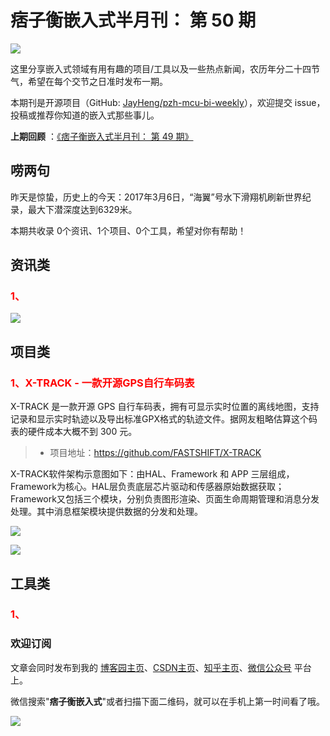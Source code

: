 # 痞子衡嵌入式半月刊： 第 50 期

![](http://henjay724.com/image/cnblogs/pzh_mcu_bi_weekly.PNG)

这里分享嵌入式领域有用有趣的项目/工具以及一些热点新闻，农历年分二十四节气，希望在每个交节之日准时发布一期。

本期刊是开源项目（GitHub: [JayHeng/pzh-mcu-bi-weekly](https://github.com/JayHeng/pzh-mcu-bi-weekly)），欢迎提交 issue，投稿或推荐你知道的嵌入式那些事儿。

**上期回顾** ：[《痞子衡嵌入式半月刊： 第 49 期》](https://www.cnblogs.com/henjay724/p/15889994.html)

## 唠两句

昨天是惊蛰，历史上的今天：2017年3月6日，“海翼”号水下滑翔机刷新世界纪录，最大下潜深度达到6329米。

本期共收录 0个资讯、1个项目、0个工具，希望对你有帮助！

## 资讯类

### <font color="red">1、</font>



![](http://henjay724.com/image/biweekly20220306/.PNG)

## 项目类

### <font color="red">1、X-TRACK - 一款开源GPS自行车码表</font>

X-TRACK 是一款开源 GPS 自行车码表，拥有可显示实时位置的离线地图，支持记录和显示实时轨迹以及导出标准GPX格式的轨迹文件。据网友粗略估算这个码表的硬件成本大概不到 300 元。

> * 项目地址：https://github.com/FASTSHIFT/X-TRACK

X-TRACK软件架构示意图如下：由HAL、Framework 和 APP 三层组成，Framework为核心。HAL层负责底层芯片驱动和传感器原始数据获取；Framework又包括三个模块，分别负责图形渲染、页面生命周期管理和消息分发处理。其中消息框架模块提供数据的分发和处理。

![](http://henjay724.com/image/biweekly20220306/X-TRACK-arch.PNG)

![](http://henjay724.com/image/biweekly20220306/X-TRACK.gif)



## 工具类

### <font color="red">1、</font>



### 欢迎订阅

文章会同时发布到我的 [博客园主页](https://www.cnblogs.com/henjay724/)、[CSDN主页](https://blog.csdn.net/henjay724)、[知乎主页](https://www.zhihu.com/people/henjay724)、[微信公众号](http://weixin.sogou.com/weixin?type=1&query=痞子衡嵌入式) 平台上。

微信搜索"__痞子衡嵌入式__"或者扫描下面二维码，就可以在手机上第一时间看了哦。

![](http://henjay724.com/image/github/pzhMcu_qrcode_258x258.jpg)

